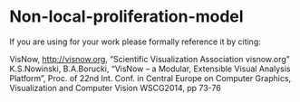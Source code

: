 # Non-local-proliferation-model

If you are using  for your work please formally reference it by citing:

VisNow, http://visnow.org, “Scientific Visualization Association visnow.org”
K.S.Nowinski, B.A.Borucki, “VisNow – a Modular, Extensible Visual Analysis Platform”, Proc. of 22nd Int. Conf. in Central Europe on Computer Graphics, Visualization and Computer Vision WSCG2014, pp 73-76
